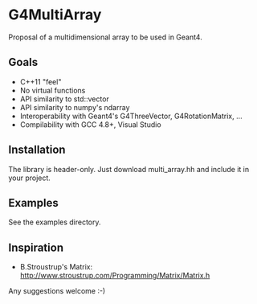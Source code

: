G4MultiArray
============
Proposal of a multidimensional array to be used in Geant4.

Goals
-----
- C++11 "feel"
- No virtual functions
- API similarity to std::vector
- API similarity to numpy's ndarray
- Interoperability with Geant4's G4ThreeVector, G4RotationMatrix, ...
- Compilability with GCC 4.8+, Visual Studio

Installation
------------
The library is header-only. Just download multi_array.hh and include it in your project.

Examples
--------

See the examples directory.

Inspiration
-----------
- B.Stroustrup's Matrix: <http://www.stroustrup.com/Programming/Matrix/Matrix.h>

Any suggestions welcome :-)
